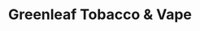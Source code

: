 ---
title: "Greenleaf Tobacco & Vape"
url: /east-moline/greenleaf-tobacco-and-vape/
shop: tobacco
---